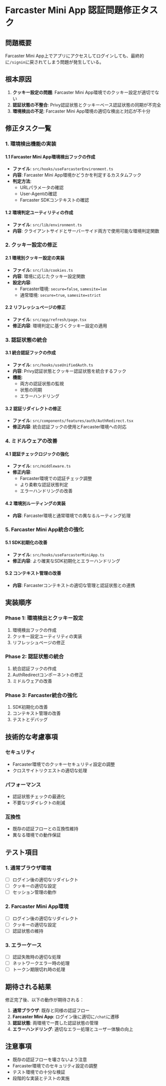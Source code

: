 # Farcaster Mini App 認証問題修正タスク

## 問題概要

Farcaster Mini App上でアプリにアクセスしてログインしても、最終的に`/signin`に戻されてしまう問題が発生している。

## 根本原因

1. **クッキー設定の問題**: Farcaster Mini App環境でのクッキー設定が適切でない
2. **認証状態の不整合**: Privy認証状態とクッキーベース認証状態の同期が不完全
3. **環境検出の不足**: Farcaster Mini App環境の適切な検出と対応が不十分

## 修正タスク一覧

### 1. 環境検出機能の実装

#### 1.1 Farcaster Mini App環境検出フックの作成
- **ファイル**: `src/hooks/useFarcasterEnvironment.ts`
- **内容**: Farcaster Mini App環境かどうかを判定するカスタムフック
- **判定方法**:
  - URLパラメータの確認
  - User-Agentの確認
  - Farcaster SDKコンテキストの確認

#### 1.2 環境判定ユーティリティの作成
- **ファイル**: `src/lib/environment.ts`
- **内容**: クライアントサイドとサーバーサイド両方で使用可能な環境判定関数

### 2. クッキー設定の修正

#### 2.1 環境別クッキー設定の実装
- **ファイル**: `src/lib/cookies.ts`
- **内容**: 環境に応じたクッキー設定関数
- **設定内容**:
  - Farcaster環境: `secure=false`, `samesite=lax`
  - 通常環境: `secure=true`, `samesite=strict`

#### 2.2 リフレッシュページの修正
- **ファイル**: `src/app/refresh/page.tsx`
- **修正内容**: 環境判定に基づくクッキー設定の適用

### 3. 認証状態の統合

#### 3.1 統合認証フックの作成
- **ファイル**: `src/hooks/useUnifiedAuth.ts`
- **内容**: Privy認証状態とクッキー認証状態を統合するフック
- **機能**:
  - 両方の認証状態の監視
  - 状態の同期
  - エラーハンドリング

#### 3.2 認証リダイレクトの修正
- **ファイル**: `src/components/features/auth/AuthRedirect.tsx`
- **修正内容**: 統合認証フックの使用とFarcaster環境への対応

### 4. ミドルウェアの改善

#### 4.1 認証チェックロジックの強化
- **ファイル**: `src/middleware.ts`
- **修正内容**:
  - Farcaster環境での認証チェック調整
  - より柔軟な認証状態判定
  - エラーハンドリングの改善

#### 4.2 環境別ルーティングの実装
- **内容**: Farcaster環境と通常環境での異なるルーティング処理

### 5. Farcaster Mini App統合の強化

#### 5.1 SDK初期化の改善
- **ファイル**: `src/hooks/useFarcasterMiniApp.ts`
- **修正内容**: より確実なSDK初期化とエラーハンドリング

#### 5.2 コンテキスト管理の改善
- **内容**: Farcasterコンテキストの適切な管理と認証状態との連携

## 実装順序

### Phase 1: 環境検出とクッキー設定
1. 環境検出フックの作成
2. クッキー設定ユーティリティの実装
3. リフレッシュページの修正

### Phase 2: 認証状態の統合
1. 統合認証フックの作成
2. AuthRedirectコンポーネントの修正
3. ミドルウェアの改善

### Phase 3: Farcaster統合の強化
1. SDK初期化の改善
2. コンテキスト管理の改善
3. テストとデバッグ

## 技術的な考慮事項

### セキュリティ
- Farcaster環境でのクッキーセキュリティ設定の調整
- クロスサイトリクエストの適切な処理

### パフォーマンス
- 認証状態チェックの最適化
- 不要なリダイレクトの削減

### 互換性
- 既存の認証フローとの互換性維持
- 異なる環境での動作保証

## テスト項目

### 1. 通常ブラウザ環境
- [ ] ログイン後の適切なリダイレクト
- [ ] クッキーの適切な設定
- [ ] セッション管理の動作

### 2. Farcaster Mini App環境
- [ ] ログイン後の適切なリダイレクト
- [ ] クッキーの適切な設定
- [ ] 認証状態の維持

### 3. エラーケース
- [ ] 認証失敗時の適切な処理
- [ ] ネットワークエラー時の処理
- [ ] トークン期限切れ時の処理

## 期待される結果

修正完了後、以下の動作が期待される：

1. **通常ブラウザ**: 既存と同様の認証フロー
2. **Farcaster Mini App**: ログイン後に適切に`/chat`に遷移
3. **認証状態**: 両環境で一貫した認証状態の管理
4. **エラーハンドリング**: 適切なエラー処理とユーザー体験の向上

## 注意事項

- 既存の認証フローを壊さないよう注意
- Farcaster環境でのセキュリティ設定の調整
- テスト環境での十分な検証
- 段階的な実装とテストの実施
